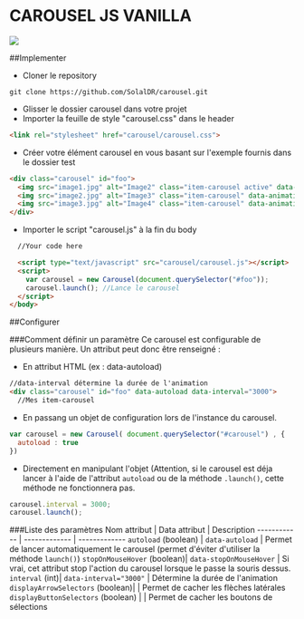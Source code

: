# CAROUSEL JS VANILLA
<a href="https://codeclimate.com/github/SolalDR/carousel"><img src="https://codeclimate.com/github/SolalDR/carousel/badges/gpa.svg" /></a>

##Implementer

- Cloner le repository
```
git clone https://github.com/SolalDR/carousel.git
```
- Glisser le dossier carousel dans votre projet
- Importer la feuille de style "carousel.css" dans le header
```html
<link rel="stylesheet" href="carousel/carousel.css">
```
- Créer votre élément carousel en vous basant sur l'exemple fournis dans le dossier test
```html
<div class="carousel" id="foo">
  <img src="image1.jpg" alt="Image2" class="item-carousel active" data-animation="opacity"/>
  <img src="image2.jpg" alt="Image3" class="item-carousel" data-animation="opacity"/>
  <img src="image3.jpg" alt="Image4" class="item-carousel" data-animation="opacity"/>
</div>
```
- Importer le script "carousel.js" à la fin du body
```html
  //Your code here

  <script type="text/javascript" src="carousel/carousel.js"></script>
  <script>
    var carousel = new Carousel(document.querySelector("#foo"));
    carousel.launch(); //Lance le carousel
  </script>
</body>
```
##Configurer

###Comment définir un paramètre
Ce carousel est configurable de plusieurs manière. Un attribut peut donc être renseigné :
- En attribut HTML (ex : data-autoload)
```html
//data-interval détermine la durée de l'animation
<div class="carousel" id="foo" data-autoload data-interval="3000">
  //Mes item-carousel
```
- En passang un objet de configuration lors de l'instance du carousel.
```javascript
var carousel = new Carousel( document.querySelector("#carousel") , {
  autoload : true
})
```
- Directement en manipulant l'objet
(Attention, si le carousel est déja lancer à l'aide de l'attribut `autoload` ou de la méthode `.launch()`, cette méthode ne fonctionnera pas.
```javascript
carousel.interval = 3000;
carousel.launch();
```

###Liste des paramètres
Nom attribut | Data attribut | Description
------------ | ------------- | -------------
`autoload` (boolean) | `data-autoload` | Permet de lancer automatiquement le carousel (permet d'éviter d'utiliser la méthode `launch()`)
`stopOnMouseHover` (boolean)| `data-stopOnMouseHover` | Si vrai, cet attribut stop l'action du carousel lorsque le passe la souris dessus.
`interval` (int)| `data-interval="3000"` | Détermine la durée de l'animation 
`displayArrowSelectors` (boolean)|  | Permet de cacher les flèches latérales
`displayButtonSelectors` (boolean) |  | Permet de cacher les boutons de sélections
